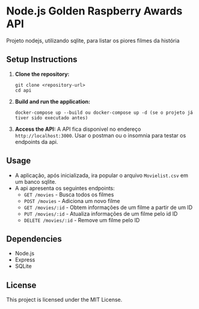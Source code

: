 # Node.js Golden Raspberry Awards API

Projeto nodejs, utilizando sqlite, para listar os piores filmes da história

## Setup Instructions

1. **Clone the repository:**
   ```
   git clone <repository-url>
   cd api
   ```

2. **Build and run the application:**
   ```
   docker-compose up --build ou docker-compose up -d (se o projeto já tiver sido executado antes)
   ```

3. **Access the API:**
   A API fica disponivel no endereço `http://localhost:3000`. Usar o postman ou o insomnia para testar os endpoints da api.

## Usage

- A aplicação, após inicializada, ira popular o arquivo `Movielist.csv` em um banco sqlite.
- A api apresenta os seguintes endpoints:
  - `GET /movies` - Busca todos os filmes
  - `POST /movies` - Adiciona um novo filme
  - `GET /movies/:id` - Obtem informações de um filme a partir de um ID
  - `PUT /movies/:id` - Atualiza informações de um filme pelo id ID
  - `DELETE /movies/:id` - Remove um filme pelo ID

## Dependencies

- Node.js
- Express
- SQLite

## License

This project is licensed under the MIT License.